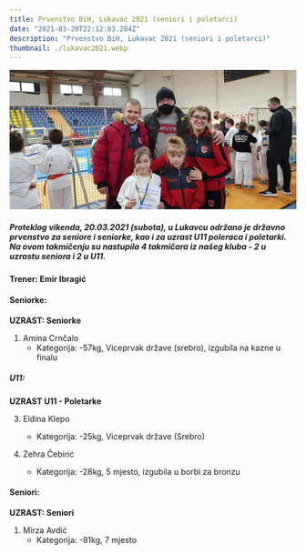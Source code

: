 ```yaml
---
title: Prvenstvo BiH, Lukavac 2021 (seniori i poletarci)
date: "2021-03-20T22:12:03.284Z"
description: "Prvenstvo BiH, Lukavac 2021 (seniori i poletarci)"
thumbnail: ./lukavac2021.webp
---
```


![Lukavac turnir 2021](./lukavac2021.webp)

##### Proteklog vikenda, 20.03.2021 (subota), u Lukavcu održano je državno prvenstvo za seniore i seniorke, kao i za uzrast U11 poleraca i poletarki. Na ovom takmičenju su nastupila 4 takmičara iz našeg kluba - 2 u uzrastu seniora i 2 u U11.

**Trener: Emir Ibragić**

#### Seniorke:

**UZRAST: Seniorke**

1. Amina Crnčalo
    - Kategorija: -57kg, Viceprvak države (srebro), izgubila na kazne u finalu

##### U11:

**UZRAST U11 - Poletarke**

3. Eldina Klepo
    - Kategorija: -25kg, Viceprvak države (Srebro)

4. Zehra Čebirić
    - Kategorija: -28kg, 5 mjesto, izgubila u borbi za bronzu

#### Seniori:

**UZRAST: Seniori**

1. Mirza Avdić
    - Kategorija: -81kg, 7 mjesto
